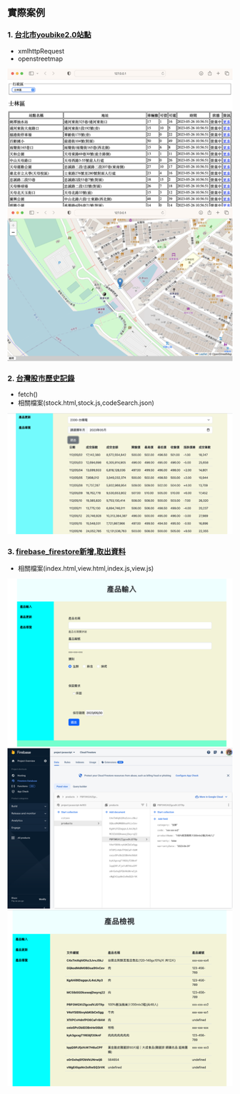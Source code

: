 ## 實際案例

### 1. [台北市youbike2.0站點](./youbike2)
- xmlhttpRequest
- openstreetmap

![畫面1](./images/pic1.png)
![畫面2](./images/pic2.png)

### 2. [台灣股市歷史記錄](./stock)
- fetch()
- 相關檔案(stock.html,stock.js,codeSearch.json)

![畫面1](./images/pic3.png)

### 3. [firebase_firestore新增,取出資料](./firebase_firestore)

- 相關檔案(index.html,view.html,index.js,view.js)

![畫面1](./images/pic4.png)
![畫面2](./images/pic5.png)
![畫面3](./images/pic6.png)
